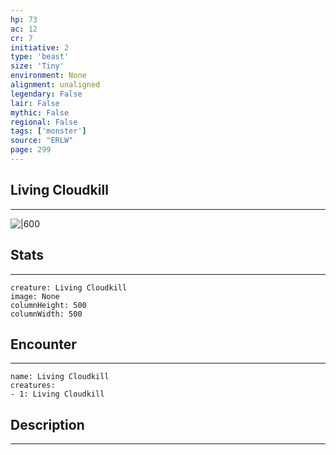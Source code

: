```yaml
---
hp: 73
ac: 12
cr: 7
initiative: 2
type: 'beast'    
size: 'Tiny'
environment: None
alignment: unaligned
legendary: False
lair: False
mythic: False
regional: False
tags: ['monster']
source: "ERLW"
page: 299
---
```


## Living Cloudkill
---

![|600](D:/Program%20Files/5e.tools/img/bestiary/ERLW/Living%20Cloudkill.png)

## Stats
---

```statblock
creature: Living Cloudkill
image: None
columnHeight: 500
columnWidth: 500
```

## Encounter
---

```encounter-table
name: Living Cloudkill
creatures:
- 1: Living Cloudkill
```

## Description
---




